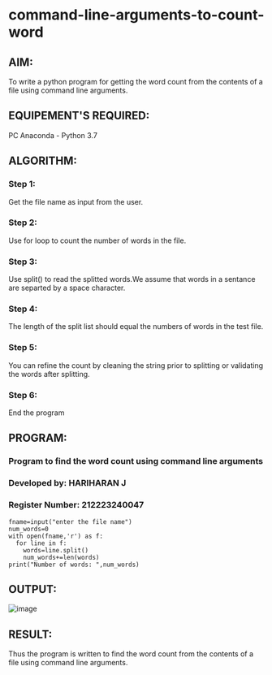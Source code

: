 # command-line-arguments-to-count-word
## AIM:
To write a python program for getting the word count from the contents of a file using command line arguments.
## EQUIPEMENT'S REQUIRED: 
PC
Anaconda - Python 3.7
## ALGORITHM: 
### Step 1:
Get the file name as input from the user.

### Step 2:
Use for loop to count the number of words in the file.

### Step 3:
Use split() to read the splitted words.We assume that words in a sentance are separted by a space character.

### Step 4:
The length of the split list should equal the numbers of words in the test file.

### Step 5:
You can refine the count by cleaning the string prior to splitting or validating the words after splitting.

### Step 6:
End the program

## PROGRAM:
### Program to find the word count using command line arguments
### Developed by: HARIHARAN J
### Register Number: 212223240047
```
fname=input("enter the file name")
num_words=0
with open(fname,'r') as f:
  for line in f:
    words=line.split()
    num_words+=len(words)
print("Number of words: ",num_words)
```
## OUTPUT:
![image](https://github.com/HariharanJayavel/command-line-arguments-to-count-word/assets/144870546/c391095b-6be7-4735-9be7-e41ff6c4ef4f)

## RESULT:
Thus the program is written to find the word count from the contents of a file using command line arguments.
